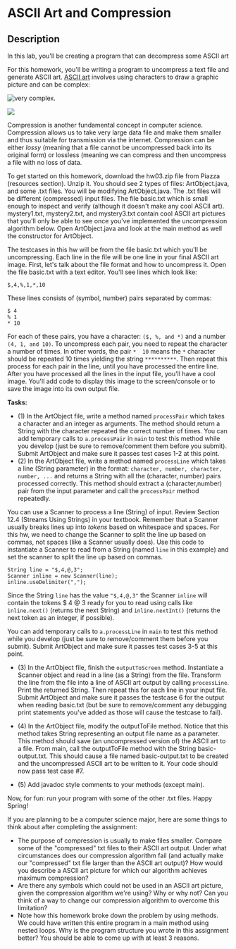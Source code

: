# ASCII Art and Compression

## Description

In this lab, you'll be creating a program that can decompress some ASCII art

For this homework, you'll be writing a program to uncompress a text file and generate ASCII art.  [ASCII art](https://en.wikipedia.org/wiki/ASCII_art) involves using characters to draw a graphic picture and can be complex:

![very complex](https://upload.wikimedia.org/wikipedia/commons/4/4a/Wikipedia-Ascii.png).

![](https://www.google.com/url?sa=i&source=images&cd=&ved=2ahUKEwjzy__a-e3hAhUEmlkKHWwpCuAQjRx6BAgBEAU&url=https%3A%2F%2Fwww.deviantart.com%2Fpulvinar%2Fart%2FAscii-Star-Trek-Facepalm-159257902&psig=AOvVaw1itM-hxuhw_U3g9v3jvKiq&ust=1556374691760919)

Compression is another fundamental concept in computer science.  Compression allows us to take very large data file and make them smaller and thus suitable for transmission via the internet.  Compression can be either *lossy* (meaning that a file cannot be uncompressed back into its original form) or lossless (meaning we can compress and then uncompress a file with no loss of data.

To get started on this homework, download the hw03.zip file from Piazza (resources section).  Unzip it.  You should see 2 types of files: ArtObject.java, and some .txt files.  You will be modifying ArtObject.java.  The .txt files will be different (compressed) input files.  The file basic.txt which is small enough to inspect and verify (although it doesn't make any cool ASCII art).  mystery1.txt, mystery2.txt, and mystery3.txt contain cool ASCII art pictures that you'll only be able to see once you've implemented the uncompression algorithm below.  Open ArtObject.java and look at the main method as well the constructor for ArtObject.

The testcases in this hw will be from the file basic.txt which you'll be uncompressing.  Each line in the file will be one line in your final ASCII art image.  First, let's talk about the file format and how to uncompress it.  Open the file basic.txt with a text editor.  You'll see lines which look like:
```
$,4,%,1,*,10
```
These lines consists of (symbol, number) pairs separated by commas:
```
$ 4
% 1
* 10
```
For each of these pairs, you have a character: ```($, %, and *)``` and a number ```(4, 1, and 10)```.  To uncompress each pair, you need to repeat the character a number of times.  In other words, the pair ```*  10``` means the `*` character should be repeated 10 times yielding the string ```**********```.  Then repeat this process for each pair in the line, until you have processed the entire line.  After you have processed all the lines in the input file, you'll have a cool image.  You'll add code to display this image to the screen/console or to save the image into its own output file.

**Tasks:**

- (1) In the ArtObject file, write a method named ```processPair``` which takes a character and an integer as arguments.  The method should return a String with the character repeated the correct number of times.  You can add temporary calls to ```a.processPair``` in ```main``` to test this method while you develop (just be sure to remove/comment them before you submit).  Submit ArtObject and make sure it passes test cases 1-2 at this point.
- (2) In the ArtObject file, write a method named ```processLine``` which takes a line (String parameter) in the format: ```character, number, character, number, ...``` and returns a String with all the (character, number) pairs processed correctly.  This method should extract a (character,number) pair from the input parameter and call the ```processPair``` method repeatedly.  

You can use a Scanner to process a line (String) of input.  Review Section 12.4 (Streams Using Strings) in your textbook. Remember that a Scanner usually breaks lines up into *tokens* based on whitespace and spaces.  For this hw, we need to change the Scanner to split the line up based on commas, not spaces (like a Scanner usually does).  Use this code to instantiate a Scanner to read from a String (named ```line``` in this example) and set the scanner to split the line up based on commas.

```
String line = "$,4,@,3";
Scanner inline = new Scanner(line);
inline.useDelimiter(",");
```
Since the String ```line``` has the value  ```"$,4,@,3"``` the Scanner ```inline``` will contain the tokens $ 4 @ 3 ready for you to read using calls like ```inline.next()``` (returns the next String) and ```inline.nextInt()``` (returns the next token as an integer, if possible). 

You can add temporary calls to ```a.processLine``` in ```main``` to test this method while you develop (just be sure to remove/comment them before you submit).  Submit ArtObject and make sure it passes test cases 3-5 at this point.

- (3) In the ArtObject file, finish the ```outputToScreen``` method.  Instantiate a Scanner object and read in a line (as a String) from the file.  Transform the line from the file into a line of ASCII art output by calling ```processLine```.  Print the returned String.  Then repeat this for each line in your input file.  Submit ArtObject and make sure it passes the testcase 6 for the output when reading basic.txt (but be sure to remove/comment any debugging print statements you've added as those will cause the testcase to fail).

- (4) In the ArtObject file, modify the outputToFile method.  Notice that this method takes String representing an output file name as a parameter.  This method should save (an uncompressed version of) the ASCII art to a file.  From main, call the outputToFile method with the String basic-output.txt.  This should cause a file named basic-output.txt to be created and the uncompressed ASCII art to be written to it.  Your code should now pass test case #7.

- (5) Add javadoc style comments to your methods (except main).

Now, for fun: run your program with some of the other .txt files.  Happy Spring!

If you are planning to be a computer science major, here are some things to think about after completing the assignment:

- The purpose of compression is usually to make files smaller.  Compare some of the "compressed" txt files to their ASCII art output.  Under what circumstances does our compression algorithm fail (and actually make our "compressed" txt file larger than the ASCII art output)?  How would you describe a ASCII art picture for which our algorithm achieves maximum compression?
- Are there any symbols which could not be used in an ASCII art picture, given the compression algorithm we're using?  Why or why not?  Can you think of a way to change our compression algorithm to overcome this limitation?
- Note how this homework broke down the problem by using methods.  We could have written this entire program in a main method using nested loops.  Why is the program structure you wrote in this assignment better?  You should be able to come up with at least 3 reasons.
